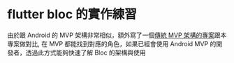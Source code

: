 # flutter bloc 的實作練習

由於跟 Android 的 MVP 架構非常相似，額外寫了一個[傳統 MVP 架構的專案](https://github.com/TimChenDev/kotlin-mvp-demo)跟本專案做對比, 在 MVP 都能找到對應的角色，如果已經會使用 Android MVP 的開發者，透過此方式能夠快速了解 Bloc 的架構與使用
